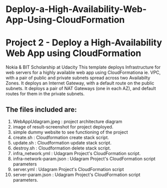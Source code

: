 # Deploy-a-High-Availability-Web-App-Using-CloudFormation
# Project 2 - Deploy a High-Availability Web App using CloudFormation
Nokia & BIT Scholarship at Udacity
This template deploys Infrastructure for web servers for a highly available web app 
using CloudFormationa ie. VPC, with a pair of public and private subnets spread 
across two Availabilty Zones. It deploys an Internet Gateway, with a default 
route on the public subnets. It deploys a pair of NAT Gateways (one in each AZ), 
and default routes for them in the private subnets.


## The files included are: 

1. WebAppUdagram.jpeg : project architecture diagram
2. image of result-screenshot for project deployed.
3. simple dummy website to see functioning of the project 
4. create.sh : Cloudformation create stack script. 
5. update.sh : Cloudformation update stack script.
6. destroy.sh : Cloudformation delete stack script.
7. infra_network.yml : Udagram Project's CloudFormation script.
8. infra-network-param.json : Udagram Project's CloudFormation script parameters
9. server.yml : Udagram Project's CloudFormation script
10. server-param.json : Udagram Project's CloudFormation script parameters.


